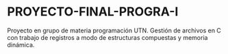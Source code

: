 # PROYECTO-FINAL-PROGRA-I
Proyecto en grupo de materia programación UTN. Gestión de archivos en C con trabajo de registros a modo de estructuras compuestas y memoria dinámica.
